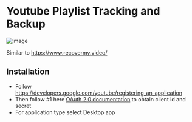 # Youtube Playlist Tracking and Backup
![image](https://github.com/user-attachments/assets/937ade7e-c9f0-445d-992e-d7dfff393904)

Similar to https://www.recovermy.video/
## Installation
- Follow https://developers.google.com/youtube/registering_an_application
- Then follow #1 here [OAuth 2.0 documentation](https://developers.google.com/identity/protocols/oauth2) to obtain client id and secret
- For application type select Desktop app
